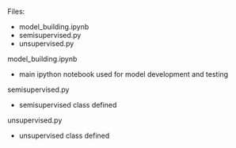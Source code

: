 Files:
- model_building.ipynb
- semisupervised.py
- unsupervised.py

model_building.ipynb
- main ipython notebook used for model development and testing

semisupervised.py
- semisupervised class defined

unsupervised.py
- unsupervised class defined

